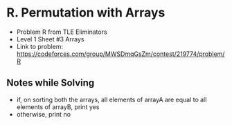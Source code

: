 # R. Permutation with Arrays

* Problem R from TLE Eliminators
* Level 1 Sheet #3 Arrays
* Link to problem: https://codeforces.com/group/MWSDmqGsZm/contest/219774/problem/R

## Notes while Solving

* if, on sorting both the arrays, all elements of arrayA are equal to all elements of arrayB, print yes
* otherwise, print no